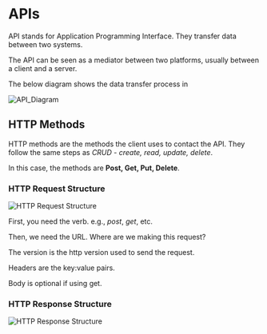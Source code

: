 # APIs

API stands for Application Programming Interface. They transfer data between two systems.

The API can be seen as a mediator between two platforms, usually between a client and a server.

The below diagram shows the data transfer process in 

![API_Diagram](C:\Users\dedo2\PycharmProjects\tech_241\python_and_apis\API_diagram.png)

## HTTP Methods
HTTP methods are the methods the client uses to contact the API. They follow the same steps as *CRUD - create, read, update, delete*.

In this case, the methods are **Post, Get, Put, Delete**.

### HTTP Request Structure

![HTTP Request Structure](C:\Users\dedo2\PycharmProjects\tech_241\python_and_apis\HTTP_request_structure.png)

First, you need the verb. e.g., *post*, *get*, etc.

Then, we need the URL. Where are we making this request?

The version is the http version used to send the request.

Headers are the key:value pairs.

Body is optional if using get. 

### HTTP Response Structure

![HTTP Response Structure](C:\Users\dedo2\PycharmProjects\tech_241\python_and_apis\HTTP_response_structure.png)
